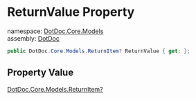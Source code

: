 ﻿# ReturnValue Property

namespace: [DotDoc\.Core\.Models](../../DotDoc.Core.Models.md)<br />
assembly: [DotDoc](../../../DotDoc.md)



```csharp
public DotDoc.Core.Models.ReturnItem? ReturnValue { get; };
```

## Property Value

[DotDoc\.Core\.Models\.ReturnItem?](../../../DotDoc/DotDoc.Core.Models/ReturnItem.md)

